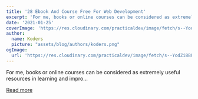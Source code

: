 ```yaml
---
title: '28 Ebook And Course Free For Web Development'
excerpt: 'For me, books or online courses can be considered as extremely useful resources in learning and impro...'
date: '2021-01-25'
coverImage: 'https://res.cloudinary.com/practicaldev/image/fetch/s--YodZi8BU--/c_imagga_scale,f_auto,fl_progressive,h_420,q_auto,w_1000/https://dev-to-uploads.s3.amazonaws.com/i/54gqqsk7dmwhhjpl37jo.png'
author:
  name: Koders
  picture: "assets/blog/authors/koders.png"
ogImage:
  url: 'https://res.cloudinary.com/practicaldev/image/fetch/s--YodZi8BU--/c_imagga_scale,f_auto,fl_progressive,h_420,q_auto,w_1000/https://dev-to-uploads.s3.amazonaws.com/i/54gqqsk7dmwhhjpl37jo.png'
---
```


For me, books or online courses can be considered as extremely useful resources in learning and impro...

[Read more](https://dev.to/haycuoilennao19/28-ebook-and-course-free-for-web-development-89o)
